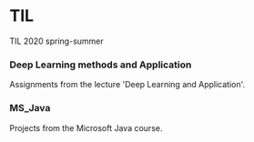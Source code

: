 # TIL
TIL 2020 spring-summer


### Deep Learning methods and Application
Assignments from the lecture 'Deep Learning and Application'.

### MS_Java
Projects from the Microsoft Java course.  
